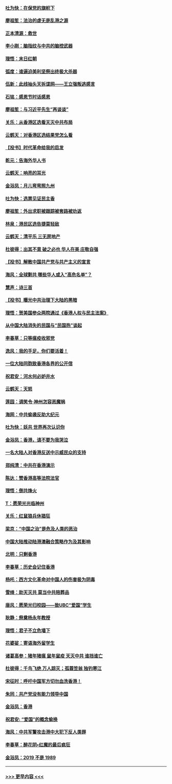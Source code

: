 #### [吐为快：在保党的旗帜下](../pages/nsc993/n11691188.md?t=11301633) 
#### [廖祖笙：法治的虚无是乱港之源](../pages/nsc993/n11690605.md?t=11301633) 
#### [正本清源：救世](../pages/nsc993/n11689134.md?t=11301633) 
#### [李小刚：脑指纹与中共的脑控武器](../pages/nsc993/n11688900.md?t=11301633) 
#### [理悟：末日红朝](../pages/nsc993/n11688829.md?t=11301633) 
#### [弧度：谁逼迫美利坚祭出终极大杀器](../pages/nsc993/n11688735.md?t=11301633) 
#### [伍新：此线抽头天拆谍网——王立强叛逃感言](../pages/nsc993/n11687981.md?t=11301633) 
#### [石铭：感恩节时话感恩](../pages/nsc993/n11687568.md?t=11301633) 
#### [廖祖笙：与习近平先生“再谈谈”](../pages/nsc993/n11687005.md?t=11301633) 
#### [关乐：从香港区选看天灭中共布局](../pages/nsc993/n11686647.md?t=11301633) 
#### [云鹤天：对香港区选结果党怎么看](../pages/nsc993/n11686216.md?t=11301633) 
#### [【投书】时代革命给我的启发](../pages/nsc993/n11684287.md?t=11301633) 
#### [乾元：告海外华人书](../pages/nsc993/n11684044.md?t=11301633) 
#### [云鹤天：响亮的耳光](../pages/nsc993/n11684254.md?t=11301633) 
#### [金浴凤：月儿弯弯照九州](../pages/nsc993/n11684231.md?t=11301633) 
#### [吐为快：选票见证民主香](../pages/nsc993/n11684206.md?t=11301633) 
#### [廖祖笙：外出求职被跟踪被套路被劝返](../pages/nsc993/n11683874.md?t=11301633) 
#### [林泉：港民区选告捷莫轻敌](../pages/nsc993/n11683930.md?t=11301633) 
#### [云鹤天：清平乐 三无房地产](../pages/nsc993/n11681521.md?t=11301633) 
#### [杜彼得：出其不意 破之必也 华人在美 庄敬自强](../pages/nsc993/n11679554.md?t=11301633) 
#### [【投书】解散中国共产党与共产主义的宣言](../pages/nsc993/n11679177.md?t=11301633) 
#### [海风：全球剿共 哪些华人或入“高危名单”？](../pages/nsc993/n11678617.md?t=11301633) 
#### [慧声：诗三首](../pages/nsc993/n11678848.md?t=11301633) 
#### [【投书】曝光中共治理下大陆的黑暗](../pages/nsc993/n11678674.md?t=11301633) 
#### [理悟：贺美国参众两院通过《香港人权与民主法案》](../pages/nsc993/n11678104.md?t=11301633) 
#### [从中国大陆消失的民国与“民国热”谈起](../pages/nsc993/n11678075.md?t=11301633) 
#### [李春草：只等瘟疫收邪党](../pages/nsc993/n11677308.md?t=11301633) 
#### [逸风：我的手足，你们要活着！](../pages/nsc993/n11676352.md?t=11301633) 
#### [一位大陆同胞致香港各界的公开信](../pages/nsc993/n11675761.md?t=11301633) 
#### [祝君安：河水何必妒井水](../pages/nsc993/n11675746.md?t=11301633) 
#### [云鹤天：天怒](../pages/nsc993/n11675718.md?t=11301633) 
#### [莲园：调笑令‧神州怎容恶魔祸](../pages/nsc993/n11675648.md?t=11301633) 
#### [海网：中共偷袭反助大纪元](../pages/nsc993/n11673515.md?t=11301633) 
#### [吐为快：妖共 世界再次认识你](../pages/nsc993/n11673506.md?t=11301633) 
#### [金浴凤：香港，请不要为我哭泣](../pages/nsc993/n11673248.md?t=11301633) 
#### [一名大陆人对香港反送中示威民众的支持](../pages/nsc993/n11672615.md?t=11301633) 
#### [郑纯清：中共在香港演示](../pages/nsc993/n11670539.md?t=11301633) 
#### [陈达：赞香港高等法院法官](../pages/nsc993/n11669542.md?t=11301633) 
#### [理悟：倒共烽火](../pages/nsc993/n11668844.md?t=11301633) 
#### [T：愿荣光光临神州](../pages/nsc993/n11668421.md?t=11301633) 
#### [关乐：红鼠狼兵休猖狂](../pages/nsc993/n11668378.md?t=11301633) 
#### [梁京：“中国之治”是危及人类的恶治](../pages/nsc993/n11668328.md?t=11301633) 
#### [中国大陆推动陆港澳融合策略作为及其影响](../pages/nsc993/n11668157.md?t=11301633) 
#### [北明：只剩香港](../pages/nsc993/n11668002.md?t=11301633) 
#### [李春草：历史会记住香港](../pages/nsc993/n11667927.md?t=11301633) 
#### [杨吒：西方文化革命对中国人的伤害极为阴毒](../pages/nsc993/n11664521.md?t=11301633) 
#### [雪绮：助天灭共 莫当中共陪葬品](../pages/nsc993/n11662650.md?t=11301633) 
#### [唐风：愿荣光归校园——致UBC“爱国”学生](../pages/nsc993/n11662194.md?t=11301633) 
#### [耿静：祭奠杨永年教授](../pages/nsc993/n11662514.md?t=11301633) 
#### [理悟：君子不立危墙下](../pages/nsc993/n11662172.md?t=11301633) 
#### [花婆娑：寄语海外留学生](../pages/nsc993/n11662121.md?t=11301633) 
#### [诸葛高参：猪年猪瘟 鼠年鼠疫 天灭中共 谁挡谁亡](../pages/nsc993/n11661980.md?t=11301633) 
#### [杜彼得：千鸟飞绝 万人踪灭；孤蓑笠翁 独钓寒江](../pages/nsc993/n11661170.md?t=11301633) 
#### [宋征时：呼吁中国军方切勿血洗香港！](../pages/nsc993/n11415318.md?t=11301633) 
#### [朱同：共产党没有能力领导中国](../pages/nsc993/n11660421.md?t=11301633) 
#### [金浴凤：香港](../pages/nsc993/n11660419.md?t=11301633) 
#### [祝君安: “爱国”的概念偷换](../pages/nsc993/n11659706.md?t=11301633) 
#### [海风：中共军警攻击港中大犯下反人类罪](../pages/nsc993/n11659632.md?t=11301633) 
#### [李春草：醉花阴•红魔的最后疯狂](../pages/nsc993/n11659287.md?t=11301633) 
#### [金浴凤：2019 不是 1989](../pages/nsc993/n11657663.md?t=11301633) 

----
#### [ >>> 更早内容 <<< ](../indexes/nsc993-earlier.md)
